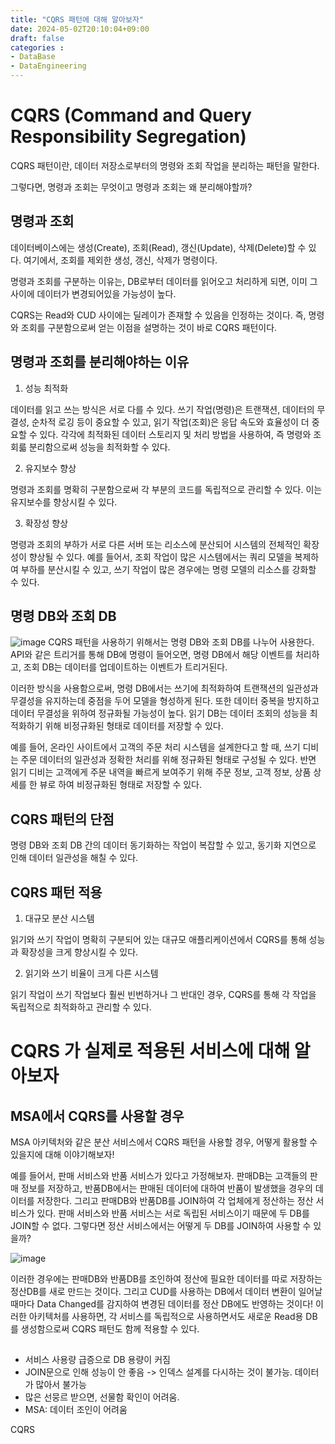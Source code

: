 ```yaml
---
title: "CQRS 패턴에 대해 알아보자"
date: 2024-05-02T20:10:04+09:00
draft: false
categories :
- DataBase
- DataEngineering
---
```


# CQRS (Command and Query Responsibility Segregation)
CQRS 패턴이란, 데이터 저장소로부터의 명령와 조회 작업을 분리하는 패턴을 말한다.

그렇다면, 명령과 조회는 무엇이고 명령과 조회는 왜 분리해야할까?

## 명령과 조회
데이터베이스에는 생성(Create), 조회(Read), 갱신(Update), 삭제(Delete)할 수 있다. 여기에서, 조회를 제외한 생성, 갱신, 삭제가 명령이다.

명령과 조회를 구분하는 이유는, DB로부터 데이터를 읽어오고 처리하게 되면, 이미 그 사이에 데이터가 변경되어있을 가능성이 높다.

CQRS는 Read와 CUD 사이에는 딜레이가 존재할 수 있음을 인정하는 것이다. 즉, 명령와 조회를 구분함으로써 얻는 이점을 설명하는 것이 바로 CQRS 패턴이다.

## 명령과 조회를 분리해야하는 이유
1. 성능 최적화

데이터를 읽고 쓰는 방식은 서로 다를 수 있다. 쓰기 작업(명령)은 트랜잭션, 데이터의 무결성, 순차적 로깅 등이 중요할 수 있고, 읽기 작업(조회)은 응답 속도와 효율성이 더 중요할 수 있다.
각각에 최적화된 데이터 스토리지 및 처리 방법을 사용하여, 즉 명령와 조회륿 분리함으로써 성능을 최적화할 수 있다.

2. 유지보수 향상

명령과 조회를 명확히 구분함으로써 각 부분의 코드를 독립적으로 관리할 수 있다. 이는 유지보수를 향상시킬 수 있다.

3. 확장성 향상

명령과 조회의 부하가 서로 다른 서버 또는 리소스에 분산되어 시스템의 전체적인 확장성이 향상될 수 있다.
예를 들어서, 조회 작업이 많은 시스템에서는 쿼리 모델을 복제하여 부하를 분산시킬 수 있고, 쓰기 작업이 많은 경우에는 명령 모델의 리소스를 강화할 수 있다.

## 명령 DB와 조회 DB
![image](https://github.com/yumin00/blog/assets/130362583/70f78873-9e78-4d85-a73f-6fcea2674591)
CQRS 패턴을 사용하기 위해서는 명령 DB와 조회 DB를 나누어 사용한다.
API와 같은 트리거를 통해 DB에 명령이 들어오면, 명령 DB에서 해당 이벤트를 처리하고, 조회 DB는 데이터를 업데이트하는 이벤트가 트리거된다.

이러한 방식을 사용함으로써, 명령 DB에서는 쓰기에 최적화하여 트랜잭션의 일관성과 무결성을 유지하는데 중점을 두어 모델을 형성하게 된다. 또한 데이터 중복을 방지하고 데이터 무결성을 위하여 정규화될 가능성이 높다.
읽기 DB는 데이터 조회의 성능을 최적화하기 위해 비정규화된 형태로 데이터를 저장할 수 있다.

예를 들어, 온라인 사이트에서 고객의 주문 처리 시스템을 설계한다고 할 때, 쓰기 디비는 주문 데이터의 일관성과 정확한 처리를 위해 정규화된 형태로 구성될 수 있다.
반면 읽기 디비는 고객에게 주문 내역을 빠르게 보여주기 위해 주문 정보, 고객 정보, 상품 상세를 한 뷰로 하여 비정규화된 형태로 저장할 수 있다.

## CQRS 패턴의 단점
명령 DB와 조회 DB 간의 데이터 동기화하는 작업이 복잡할 수 있고, 동기화 지연으로 인해 데이터 일관성을 해칠 수 있다.

## CQRS 패턴 적용
1. 대규모 분산 시스템

읽기와 쓰기 작업이 명확히 구분되어 있는 대규모 애플리케이션에서 CQRS를 통해 성능과 확장성을 크게 향상시킬 수 있다.

2. 읽기와 쓰기 비율이 크게 다른 시스템

읽기 작업이 쓰기 작업보다 훨씬 빈번하거나 그 반대인 경우, CQRS를 통해 각 작업을 독립적으로 최적화하고 관리할 수 있다.

# CQRS 가 실제로 적용된 서비스에 대해 알아보자
## MSA에서 CQRS를 사용할 경우
MSA 아키텍처와 같은 분산 서비스에서 CQRS 패턴을 사용할 경우, 어떻게 활용할 수 있을지에 대해 이야기해보자!

예를 들어서, 판매 서비스와 반품 서비스가 있다고 가정해보자. 판매DB는 고객들의 판매 정보를 저장하고, 반품DB에서는 판매된 데이터에 대하여 반품이 발생했을 경우의 데이터를 저장한다.
그리고 판매DB와 반품DB를 JOIN하여 각 업체에게 정산하는 정산 서비스가 있다.  판매 서비스와 반품 서비스는 서로 독립된 서비스이기 때문에 두 DB를 JOIN할 수 없다. 그렇다면 정산 서비스에서는 어떻게 두 DB를 JOIN하여 사용할 수 있을까?

![image](https://github.com/yumin00/blog/assets/130362583/ad98b453-7f2a-4776-84ef-661bdd21bd6a)

이러한 경우에는 판매DB와 반품DB를 조인하여 정산에 필요한 데이터를 따로 저장하는 정산DB를 새로 만드는 것이다. 그리고 CUD를 사용하는 DB에서 데이터 변환이 일어날 때마다 Data Changed를 감지하여 변경된 데이터를 정산 DB에도 반영하는 것이다!
이러한 아키텍처를 사용하면, 각 서비스를 독립적으로 사용하면서도 새로운 Read용 DB를 생성함으로써 CQRS 패턴도 함께 적용할 수 있다.

##
- 서비스 사용량 급증으로 DB 용량이 커짐
- JOIN문으로 인해 성능이 안 좋음 -> 인덱스 설계를 다시하는 것이 불가능. 데이터가 많아서 불가능
- 많은 선뭉르 받으면, 선물함 확인이 어려움.
- MSA: 데이터 조인이 어려움


CQRS
